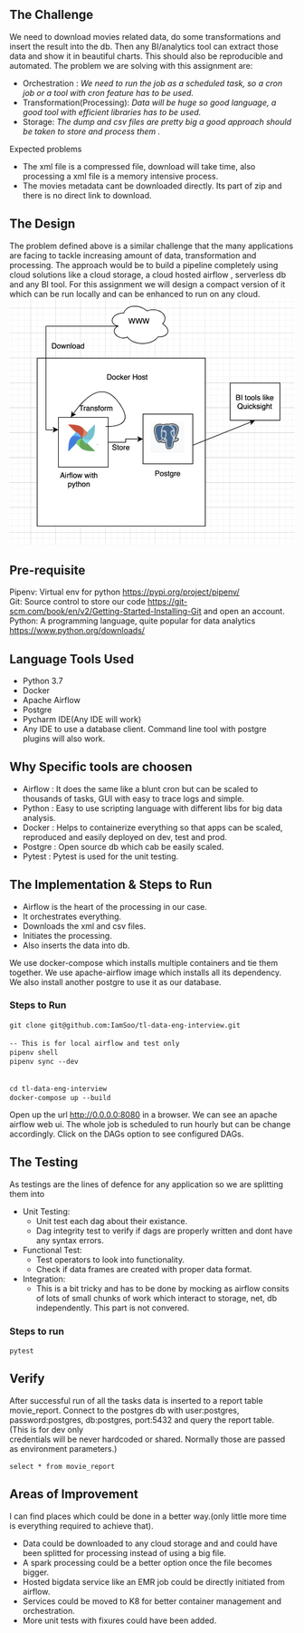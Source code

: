 ## The Challenge
We need to download movies related data, do some transformations and insert the result into the db. Then any BI/analytics
tool can extract those data and show it in beautiful charts. This should also be reproducible and automated. The problem we are solving with
this assignment are:  

* Orchestration : *We need to run the job as a scheduled task, so a cron job or a tool with cron feature has to be used.*
* Transformation(Processing): *Data will be huge so good language, a good tool with efficient libraries has to be used.*
* Storage: *The dump and csv files are pretty big a good approach should be taken to store and process them .*

Expected problems
- The xml file is a compressed file, download will take time, also processing a xml file is a memory intensive process.
- The movies metadata cant be downloaded directly. Its part of zip and there is no direct link to download.

## The Design
The problem defined above is a similar challenge that the many applications are facing to tackle increasing amount of data, transformation
and processing. The approach would be to build a pipeline completely using cloud solutions like a cloud storage, a cloud hosted airflow , serverless db and any BI tool.
For this assignment we will design a compact version of it which can be run locally and can be enhanced to run on any cloud.
![Alt text](design.png?raw=true "Design")

## Pre-requisite
Pipenv: Virtual env for python https://pypi.org/project/pipenv/  
Git: Source control to store our code https://git-scm.com/book/en/v2/Getting-Started-Installing-Git and open an account.    
Python: A programming language, quite popular for data analytics https://www.python.org/downloads/

## Language Tools Used
* Python 3.7
* Docker
* Apache Airflow
* Postgre
* Pycharm IDE(Any IDE will work)
* Any IDE to use a database client. Command line tool with postgre plugins will also work.


## Why Specific tools are choosen
* Airflow : It does the same like a blunt cron but can be scaled to thousands of tasks, GUI with easy to trace logs and simple.
* Python : Easy to use scripting language with different libs for big data analysis.
* Docker : Helps to containerize everything so that apps can be scaled, reproduced and easily deployed on dev, test and prod.
* Postgre : Open source db which cab be easily scaled.
* Pytest : Pytest is used for the unit testing.

## The Implementation & Steps to Run
* Airflow is the heart of the processing in our case.
* It orchestrates everything.
* Downloads the xml and csv files.
* Initiates the processing.
* Also inserts the data into db.

We use docker-compose which installs multiple containers and tie them together. We use apache-airflow image which installs all its
dependency. We also install another postgre to use it as our database.

### Steps to Run
```
git clone git@github.com:IamSoo/tl-data-eng-interview.git

-- This is for local airflow and test only
pipenv shell
pipenv sync --dev


cd tl-data-eng-interview
docker-compose up --build
```

Open up the url http://0.0.0.0:8080 in a browser. We can see an apache airflow web ui. The whole job is scheduled to run hourly
but can be change accordingly. Click on the DAGs option to see configured DAGs.


## The Testing
As testings are the lines of defence for any application so we are splitting them into
* Unit Testing:  
   * Unit test each dag about their existance.
   * Dag integrity test to verify if dags are properly written and dont have any syntax errors.
* Functional Test:
    * Test operators to look into functionality.
    * Check if data frames are created with proper data format.
* Integration:
    * This is a bit tricky and has to be done by mocking as airflow consits of lots of small chunks of work
    which interact to storage, net, db independently. This part is not convered.

### Steps to run
```buildoutcfg
pytest
```

## Verify
After successful run of all the tasks data is inserted to a report table movie_report.
Connect to the postgres db with user:postgres, password:postgres, db:postgres, port:5432 and query the report table. (This is for dev only  
credentials will be never hardcoded or shared. Normally those are passed as environment parameters.)

```buildoutcfg
select * from movie_report
```

 
 ## Areas of Improvement
I can find places which could be done in a better way.(only little more time is everything required to achieve that).
* Data could be downloaded to any cloud storage and and could have been splitted for processing instead of using a big file.
* A spark processing could be a better option once the file becomes bigger.
* Hosted bigdata service like an EMR job could be directly initiated from airflow.
* Services could be moved to K8 for better container management and orchestration.
* More unit tests with fixures could have been added.






